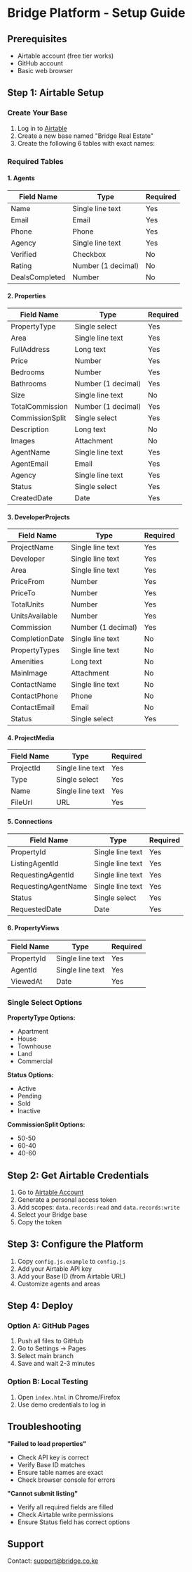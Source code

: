 # Bridge Platform - Setup Guide

## Prerequisites
- Airtable account (free tier works)
- GitHub account
- Basic web browser

## Step 1: Airtable Setup

### Create Your Base
1. Log in to [Airtable](https://airtable.com)
2. Create a new base named "Bridge Real Estate"
3. Create the following 6 tables with exact names:

### Required Tables

#### 1. Agents
| Field Name | Type | Required |
|------------|------|----------|
| Name | Single line text | Yes |
| Email | Email | Yes |
| Phone | Phone | Yes |
| Agency | Single line text | Yes |
| Verified | Checkbox | No |
| Rating | Number (1 decimal) | No |
| DealsCompleted | Number | No |

#### 2. Properties  
| Field Name | Type | Required |
|------------|------|----------|
| PropertyType | Single select | Yes |
| Area | Single line text | Yes |
| FullAddress | Long text | Yes |
| Price | Number | Yes |
| Bedrooms | Number | Yes |
| Bathrooms | Number (1 decimal) | Yes |
| Size | Single line text | No |
| TotalCommission | Number (1 decimal) | Yes |
| CommissionSplit | Single select | Yes |
| Description | Long text | No |
| Images | Attachment | No |
| AgentName | Single line text | Yes |
| AgentEmail | Email | Yes |
| Agency | Single line text | Yes |
| Status | Single select | Yes |
| CreatedDate | Date | Yes |

#### 3. DeveloperProjects
| Field Name | Type | Required |
|------------|------|----------|
| ProjectName | Single line text | Yes |
| Developer | Single line text | Yes |
| Area | Single line text | Yes |
| PriceFrom | Number | Yes |
| PriceTo | Number | Yes |
| TotalUnits | Number | Yes |
| UnitsAvailable | Number | Yes |
| Commission | Number (1 decimal) | Yes |
| CompletionDate | Single line text | No |
| PropertyTypes | Single line text | No |
| Amenities | Long text | No |
| MainImage | Attachment | No |
| ContactName | Single line text | No |
| ContactPhone | Phone | No |
| ContactEmail | Email | No |
| Status | Single select | Yes |

#### 4. ProjectMedia
| Field Name | Type | Required |
|------------|------|----------|
| ProjectId | Single line text | Yes |
| Type | Single select | Yes |
| Name | Single line text | Yes |
| FileUrl | URL | Yes |

#### 5. Connections
| Field Name | Type | Required |
|------------|------|----------|
| PropertyId | Single line text | Yes |
| ListingAgentId | Single line text | Yes |
| RequestingAgentId | Single line text | Yes |
| RequestingAgentName | Single line text | Yes |
| Status | Single select | Yes |
| RequestedDate | Date | Yes |

#### 6. PropertyViews
| Field Name | Type | Required |
|------------|------|----------|
| PropertyId | Single line text | Yes |
| AgentId | Single line text | Yes |
| ViewedAt | Date | Yes |

### Single Select Options

**PropertyType Options:**
- Apartment
- House
- Townhouse
- Land
- Commercial

**Status Options:**
- Active
- Pending
- Sold
- Inactive

**CommissionSplit Options:**
- 50-50
- 60-40
- 40-60

## Step 2: Get Airtable Credentials

1. Go to [Airtable Account](https://airtable.com/account)
2. Generate a personal access token
3. Add scopes: `data.records:read` and `data.records:write`
4. Select your Bridge base
5. Copy the token

## Step 3: Configure the Platform

1. Copy `config.js.example` to `config.js`
2. Add your Airtable API key
3. Add your Base ID (from Airtable URL)
4. Customize agents and areas

## Step 4: Deploy

### Option A: GitHub Pages
1. Push all files to GitHub
2. Go to Settings → Pages
3. Select main branch
4. Save and wait 2-3 minutes

### Option B: Local Testing
1. Open `index.html` in Chrome/Firefox
2. Use demo credentials to log in

## Troubleshooting

**"Failed to load properties"**
- Check API key is correct
- Verify Base ID matches
- Ensure table names are exact
- Check browser console for errors

**"Cannot submit listing"**
- Verify all required fields are filled
- Check Airtable write permissions
- Ensure Status field has correct options

## Support

Contact: support@bridge.co.ke

